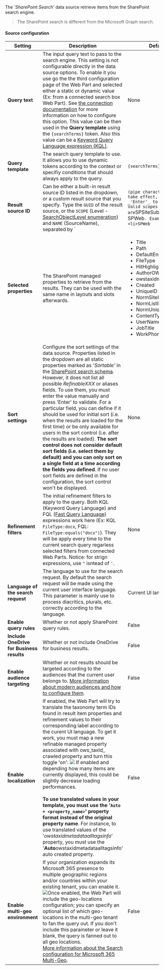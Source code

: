 The _'SharePoint Search'_ data source retrieve items from the SharePoint search engine.

> The SharePoint search is different from the Microsoft Graph search.

#### Source configuration

| Setting | Description | Default value 
| ------- |---------------- | ---------- |
| **Query text** | The input query text to pass to the search engine. This setting is not configurable directly in the data source options. To enable it you use go the the third configuration page of the Web Part and selected either a static or dynamic value (Ex: from a connected search box Web Part). See [the connection documentation](#) for more information on how to configure this option. This value can be then used in the **Query template** using the `{searchTerms}` token. Also this value can be a [Keyword Query Language expression (KQL)](https://docs.microsoft.com/en-us/sharepoint/dev/general-development/keyword-query-language-kql-syntax-reference). | None
| **Query template** | The search query template to use. It allows you to use dynamic tokens according to the context or specifiy conditions that should always apply to the query. | `{searchTerms}`
| **Result source ID** | Can be either a built-in result source ID listed in the dropdown, or a custom result source that you specify. Type the `GUID` of the result source, or the `SCOPE` (Level - [SearchObjectLevel enumeration](https://docs.microsoft.com/en-us/previous-versions/office/sharepoint-csom/jj262300(v=office.15)?redirectedfrom=MSDN)) and `NAME` (SourceName), separated by `|` (pipe character). For this to take effect, you must press _'Enter'_ to save the value. Valid scopes are `SPSiteSubscription`, `SPSite`, `SPWeb`. Examples: <ul><li>SPWeb`|`Local News</li><li>SPSite`|`Contracts</li><li>SPSiteSubscription`|`Intranet</li></ul> | LocalSharePointResults
| **Selected properties** | The SharePoint managed properties to retrieve from the results. They can be used with the same name in layouts and slots afterwards. | <ul><li>Title</li><li>Path</li><li>DefaultEncodingURL</li><li>FileType</li><li>HitHighlightedSummary</li><li>AuthorOWSUSER</li><li>owstaxidmetadataalltagsinfo</li><li>Created</li><li>UniqueID</li><li>NormSiteID</li><li>NormListID</li><li>NormUniqueID</li><li>ContentTypeId</li><li>UserName</li><li>JobTitle</li><li>WorkPhone</ul>
| **Sort settings** | Configure the sort settings of the data source. Properties listed in the dropdown are all static properties marked as _'Sortable'_ in the [SharePoint search schema](https://docs.microsoft.com/sharepoint/technical-reference/). However, it does not list all possible _RefinableXXX_ or aliases fields. To use them, you must enter the value manually and press 'Enter' to validate. For a particular field, you can define if it should be used for initial sort (i.e. when the results are loaded for the first time) or be only available for users in the sort control (i.e. after the results are loaded). **The sort control does not consider default sort fields (i.e. select them by default) and you can only sort on a single field at a time according the fields you defined**. If no user sort fields are defined in the configuration, the sort control won't be displayed.  | None.
| **Refinement filters** | The initial refinement filters to apply to the query. Both KQL (Keyword Query Language) and FQL ([Fast Query Language](https://docs.microsoft.com/en-us/sharepoint/dev/general-development/fast-query-language-fql-syntax-reference)) expressions work here (Ex: KQL `FileType:docx`, FQL: `FileType:equals("docx")`). They will be apply every time to the current search query regarless selected filters from connected Web Parts. Notice: for strign expressions, use `"` isntead of `'`. | None
| **Language of the search request** | The language to use for the search request. By default the search request will be made using the current user interface language. This parameter is mainly use to process diacritics, plurals, etc. correctly according to the language. | Current UI language.
| **Enable query rules** | Whether or not apply SharePoint query rules. | False
| **Include OneDrive for Business results** | Whether or not include OneDrive for business results. | False
| **Enable audience targeting** | Whether or not results should be targeted according to the audiences that the current user belongs to. [More information about modern audiences and how to configure them](https://support.microsoft.com/en-us/office/target-navigation-news-and-files-to-specific-audiences-33d84cb6-14ed-4e53-a426-74c38ea32293). | False
| **Enable localization** | If enabled, the Web Part will try to translate the taxonomy term IDs found in result item properties and refinement values to their corresponding label according to the curent UI language. To get it work, you must map a new refinable managed property associated with ows_taxId_ crawled property and turn this toggle 'on': <a href="../../../assets/webparts/data_visualizer/localization_crawled_property.png"><img src="../../../assets/webparts/data_visualizer/localization_crawled_property.png"/></a> If enabled and depending how many items are currently displayed, this could be slightly decrease loading performances. <br /><br />**To use translated values in your template, you must use the '`Auto + <property_name>`' property format instead of the original property name**. For instance, to use translated values of the '_owstaxidmetadataalltagsinfo_' property, you must use the '<b>Auto</b>owstaxidmetadataalltagsinfo' auto created property.   | False
| **Enable multi-geo environment** | If your organization expands its Microsoft 365 presence to multiple geographic regions and/or countries within your existing tenant, you can enable it. <a href="../../../assets/webparts/data_visualizer/multigeo_property.png"><img src="../../../assets/webparts/data_visualizer/multigeo_property.png"/></a>Once enabled, the Web Part will include the geo-locations configuration; you can specify an optional list of which geo-locations in the multi-geo tenant to fan the query out. If you don't include this parameter or leave it blank, the query is fanned out to all geo locations.<br />[More information about the Search configuration for Microsoft 365 Multi-Geo](https://docs.microsoft.com/en-us/microsoft-365/enterprise/configure-search-for-multi-geo?view=o365-worldwide). | False

